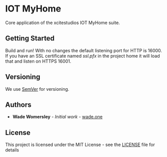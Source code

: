 ﻿# IOT MyHome

Core application of the xcitestudios IOT MyHome suite. 

## Getting Started

Build and run! With no changes the default listening port for HTTP is 16000.
If you have an SSL certificate named _ssl.pfx_ in the project home it will load 
that and listen on HTTPS 16001.

## Versioning

We use [SemVer](http://semver.org/) for versioning.

## Authors

* **Wade Womersley** - *Initial work* - [wade.one](https://wade.one/blog/)

## License

This project is licensed under the MIT License - see the [LICENSE](LICENSE) file for details